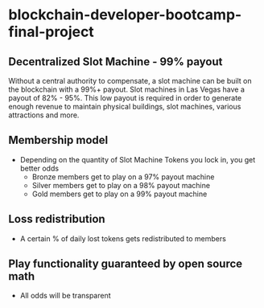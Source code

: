 # blockchain-developer-bootcamp-final-project

## Decentralized Slot Machine - 99% payout
Without a central authority to compensate, a slot machine can be built on the blockchain with a 99%+ payout. Slot machines in Las Vegas have a payout of 82% - 95%. This low payout is required in order to generate enough revenue to maintain physical buildings, slot machines, various attractions and more. 

## Membership model
- Depending on the quantity of Slot Machine Tokens you lock in, you get better odds
    - Bronze members get to play on a 97% payout machine
    - Silver members get to play on a 98% payout machine
    - Gold members get to play on a 99% payout machine
## Loss redistribution
- A certain % of daily lost tokens gets redistributed to members
## Play functionality guaranteed by open source math
- All odds will be transparent
